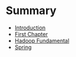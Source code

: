 # Summary

* [Introduction](README.md)
* [First Chapter](chapter1.md)
* [Hadoop Fundamental](hadoop_fundamental.md)
* [Spring](Spring.md)

